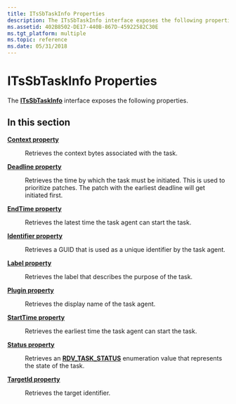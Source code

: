 ```yaml
---
title: ITsSbTaskInfo Properties
description: The ITsSbTaskInfo interface exposes the following properties.
ms.assetid: 402B8502-DE17-440B-867D-45922582C30E
ms.tgt_platform: multiple
ms.topic: reference
ms.date: 05/31/2018
---
```


# ITsSbTaskInfo Properties

The [**ITsSbTaskInfo**](/windows/desktop/api/sbtsv/nn-sbtsv-itssbtaskinfo) interface exposes the following properties.

## In this section

<dl> <dt>

[**Context property**](itssbtaskinfo-context.md)
</dt> <dd>

Retrieves the context bytes associated with the task.

</dd> <dt>

[**Deadline property**](/windows/desktop/api/sbtsv/nf-sbtsv-itssbtaskinfo-get_deadline)
</dt> <dd>

Retrieves the time by which the task must be initiated. This is used to prioritize patches. The patch with the earliest deadline will get initiated first.

</dd> <dt>

[**EndTime property**](/windows/desktop/api/sbtsv/nf-sbtsv-itssbtaskinfo-get_endtime)
</dt> <dd>

Retrieves the latest time the task agent can start the task.

</dd> <dt>

[**Identifier property**](itssbtaskinfo-identifier.md)
</dt> <dd>

Retrieves a GUID that is used as a unique identifier by the task agent.

</dd> <dt>

[**Label property**](itssbtaskinfo-label.md)
</dt> <dd>

Retrieves the label that describes the purpose of the task.

</dd> <dt>

[**Plugin property**](/windows/desktop/api/sbtsv/nf-sbtsv-itssbtaskinfo-get_plugin)
</dt> <dd>

Retrieves the display name of the task agent.

</dd> <dt>

[**StartTime property**](/windows/desktop/api/sbtsv/nf-sbtsv-itssbtaskinfo-get_starttime)
</dt> <dd>

Retrieves the earliest time the task agent can start the task.

</dd> <dt>

[**Status property**](itssbtaskinfo-status.md)
</dt> <dd>

Retrieves an [**RDV\_TASK\_STATUS**](/windows/desktop/api/SessDirPublicTypes/ne-sessdirpublictypes-rdv_task_status) enumeration value that represents the state of the task.

</dd> <dt>

[**TargetId property**](/windows/desktop/api/sbtsv/nf-sbtsv-itssbtaskinfo-get_targetid)
</dt> <dd>

Retrieves the target identifier.

</dd> </dl>

 

 




